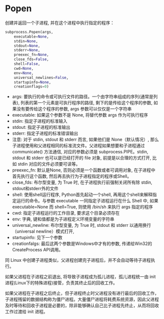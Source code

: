 # Popen

创建并返回一个子进程, 并在这个进程中执行指定的程序：

```python
subprocess.Popen(args,
    executable=None,
    stdin=None,
    stdout=None,
    stderr=None,
    preexec_fn=None,
    close_fds=False,
    shell=False,
    cwd=None,
    env=None,
    universal_newlines=False,
    startupinfo=None,
    creationflags=0)
```

- args: 要执行的命令或可执行文件的路径。一个由字符串组成的序列(通常是列表), 列表的第一个元素是可执行程序的路径, 剩下的是传给这个程序的参数, 如果没有要传给这个程序的参数, args 参数可以仅仅是一个字符串
- executable: 如果这个参数不是 None, 将替代参数 args 作为可执行程序
- stdin: 指定子进程的标准输入
- stdout: 指定子进程的标准输出
- stderr: 指定子进程的标准错误输出
- 注意: 对于 stdin, stdout 和 stderr 而言, 如果他们是 None（默认情况）, 那么子进程使用和父进程相同的标准流文件。父进程如果想要和子进程通过 communicate() 方法通信, 对应的参数必须是 subprocess.PIPE。stdin, stdout 和 stderr 也可以是已经打开的 file 对象, 前提是以合理的方式打开, 比如 stdin 对应的文件必须要可读等。　
- preexec_fn: 默认是None, 否则必须是一个函数或者可调用对象, 在子进程中首先执行这个函数, 然后再去执行为子进程指定的程序或Shell。
- close_fds: 布尔型变量, 为 True 时, 在子进程执行前强制关闭所有除 stdin, stdout和stderr外的文件
- shell: 使用shell运行程序, Python首先起动一个shell, 再用这个shell来解释指定运行的命令。与参数 executable 一同指定子进程运行在什么 Shell 中, 如果executable=None 而 shell=True, 则使用 /bin/sh 来执行 args 指定的程序
- cwd: 指定子进程运行的工作目录, 要求这个目录必须存在
- env: 字典, 键和值都是为子进程定义环境变量的字符串
- universal_newline: 布尔型变量, 为 True 时, stdout 和 stderr 以通用换行（universal newline）模式打开, 
- startupinfo: 见下一个参数
- creationfalgs: 最后这两个参数是Windows中才有的参数, 传递给Win32的CreateProcess API调用。

同 Linux 中创建子进程类似，父进程创建完子进程后，并不会自动等待子进程执行。

如果父进程在子进程之前退出, 将导致子进程成为孤儿进程，孤儿进程统一由 init 进程(Linux下的特殊进程)接管，负责其终止后的回收工作。

如果父进程在子进程之后终止，但子进程终止时父进程没有进行最后的回收工作，子进程残留的数据结构称为僵尸进程。大量僵尸进程将耗费系统资源，因此父进程及时等待和回收子进程是必要的，除非能够确认自己比子进程先终止，从而将回收工作过渡给 init 进程。
